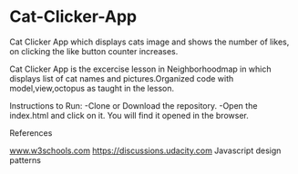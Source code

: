 # Cat-Clicker-App
Cat Clicker App which displays cats image and shows the number of likes, on clicking the like  button counter increases.

Cat Clicker App is the excercise lesson in Neighborhoodmap in which displays list of cat names and pictures.Organized code with model,view,octopus
as taught in the lesson.

Instructions to Run:
-Clone or Download the repository.
-Open the index.html and click on it. You will find it opened in the browser.


References

www.w3schools.com
https://discussions.udacity.com
Javascript design patterns
